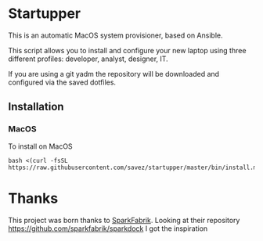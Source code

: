 # Startupper

This is an automatic MacOS system provisioner, based on Ansible.

This script allows you to install and configure your new laptop using three different profiles: developer, analyst, designer, IT.

If you are using a git yadm the repository will be downloaded and configured via the saved dotfiles.

## Installation

### MacOS

To install on MacOS

```
bash <(curl -fsSL https://raw.githubusercontent.com/savez/startupper/master/bin/install.macos)
```


# Thanks

This project was born thanks to [SparkFabrik](<https://github.com/sparkfabrik>).
Looking at their repository <https://github.com/sparkfabrik/sparkdock> I got the inspiration
